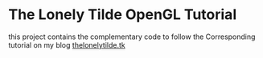 # The Lonely Tilde OpenGL Tutorial
this project contains the complementary code to follow the Corresponding tutorial on my blog
[thelonelytilde.tk](thelonelytilde.tk)